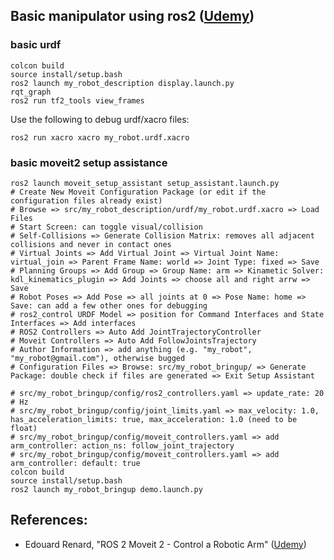 ## Basic manipulator using ros2 (<a href="https://www.udemy.com/course/ros2-moveit2/">Udemy</a>)

### basic urdf 

    colcon build
    source install/setup.bash
    ros2 launch my_robot_description display.launch.py
    rqt_graph
    ros2 run tf2_tools view_frames

Use the following to debug urdf/xacro files:

    ros2 run xacro xacro my_robot.urdf.xacro 

### basic moveit2 setup assistance

    ros2 launch moveit_setup_assistant setup_assistant.launch.py
    # Create New Moveit Configuration Package (or edit if the configuration files already exist)
    # Browse => src/my_robot_description/urdf/my_robot.urdf.xacro => Load Files
    # Start Screen: can toggle visual/collision
    # Self-Collisions => Generate Collision Matrix: removes all adjacent collisions and never in contact ones
    # Virtual Joints => Add Virtual Joint => Virtual Joint Name: virtual_join => Parent Frame Name: world => Joint Type: fixed => Save
    # Planning Groups => Add Group => Group Name: arm => Kinametic Solver: kdl_kinematics_plugin => Add Joints => choose all and right arrw => Save
    # Robot Poses => Add Pose => all joints at 0 => Pose Name: home => Save: can add a few other ones for debugging
    # ros2_control URDF Model => position for Command Interfaces and State Interfaces => Add interfaces
    # ROS2 Controllers => Auto Add JointTrajectoryController
    # Moveit Controllers => Auto Add FollowJointsTrajectory
    # Author Information => add anything (e.g. "my_robot", "my_robot@gmail.com"), otherwise bugged
    # Configuration Files => Browse: src/my_robot_bringup/ => Generate Package: double check if files are generated => Exit Setup Assistant

    # src/my_robot_bringup/config/ros2_controllers.yaml => update_rate: 20  # Hz
    # src/my_robot_bringup/config/joint_limits.yaml => max_velocity: 1.0, has_acceleration_limits: true, max_acceleration: 1.0 (need to be float)
    # src/my_robot_bringup/config/moveit_controllers.yaml => add arm_controller: action_ns: follow_joint_trajectory
    # src/my_robot_bringup/config/moveit_controllers.yaml => add arm_controller: default: true
    colcon build
    source install/setup.bash
    ros2 launch my_robot_bringup demo.launch.py

## References:
- Edouard Renard, "ROS 2 Moveit 2 - Control a Robotic Arm" (<a href="https://www.udemy.com/course/ros2-moveit2/">Udemy</a>)

